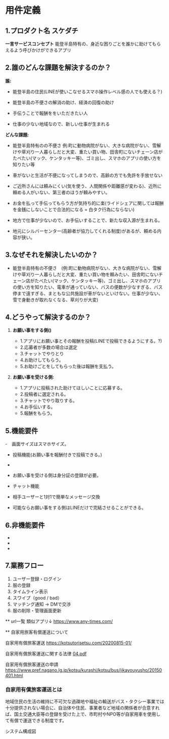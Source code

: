 # 用件定義


## 1.プロダクト名  スケダチ

**一言サービスコンセプト**
能登半島特有の、身近な困りごとを誰かに助けてもらえるよう呼びかけができるアプリ


## 2.誰のどんな課題を解決するのか？
**誰:**
- 能登半島の住民(LINEが使いこなせるスマホ操作レベル感の人でも使える？)

- 能登半島の不便さの解消の助け、経済の回復の助け

- 手伝うことで報酬ををいただきたい人

- 仕事の少ない地域なので、新しい仕事が生まれる


**どんな課題:**
- 能登半島特有のの不便さ
例:町に動物病院がない、大きな病院がない、雪解けや草刈り一人暮らしだと大変、重たい買い物、田舎町にないチェーン店がたべたい(マック、ケンタッキー等)、ゴミ出し、スマホのアプリの使い方を知りたい等
  
- 車がないと生活が不便になってしまうので、高齢の方でも免許を手放せない
  
- ご近所さんには頼みにくい(気を使う、人間関係や距離感が変わる)、近所に頼める人がいない、第三者のほうが頼みやすい。

- お金を払って手伝ってもらう方が気持ち的に楽(ライドシェアに関しては報酬を金銭にしないことで合法的になる = 白タク行為にならない)
  
- 地方で仕事が少ないので、お手伝いすることで、新たな収入源が生まれる。
  
- 地元にシルバーセンター(高齢者が協力してくれる制度)があるが、頼める内容が狭い。


## 3.なぜそれを解決したいのか？
- 能登半島特有の不便さ　(例:町に動物病院がない、大きな病院がない、雪解けや草刈り一人暮らしだと大変、重たい買い物を頼みたい、田舎町にないチェーン店がたべたい(マック、ケンタッキー等)、ゴミ出し、スマホのアプリの使い方を知りたい、電車が通っていない、バスの便数が少なすぎる、バス停まで遠すぎる、まともな公共施設が車がないといけない。仕事が少ない、雪で身動きが取れなくなる、草刈りが大変)


## 4.どうやって解決するのか？
1. **お願い事をする側()**
    - 1.アプリにお願い事とその報酬を投稿(LINEで投稿できるようにする。?)
    - 2.応募者が多数の場合は選定
    - 3.チャットでやりとり
    - 4.お助けしてもらう。
    - 5.お助けごとをしてもらった後は報酬を支払う。

2. **お願い事を受ける側:**
    - 1.アプリに投稿された助けてほしいことに応募する。
    - 2.投稿者に選定される。
    - 3.チャットでやり取りする。
    - 4.お手伝いする。
    - 5.報酬をもらう。
 


## 5.機能要件

-　画面サイズはスマホサイズ。 
- 投稿機能(お願い事を報酬付きで投稿できる。)
- 

- お願い事を受ける側は身分証の登録が必要。
- チャット機能
- 相手ユーザーと1対1で簡単なメッセージ交換
- 可能ならお願い事をする側はLINEだけで完結させることができる。








## 6.非機能要件
- 
- 
- 

## 7.業務フロー
1. ユーザー登録・ログイン
2. 服の登録
3. タイムライン表示
4. スワイプ（good / bad）
5. マッチング通知 → DMで交渉
6. 服の削除・管理画面更新







** url一覧
類似アプリ↓
https://www.any-times.com/

** 自家用旅客有償運送について

自家用有償旅客運送
https://kotsutorisetsu.com/20200815-01/

自家用有償旅客運送に関する法律
[04.pdf](https://github.com/user-attachments/files/18315536/04.pdf)

自家用有償旅客運送の申請
https://www.pref.nagano.lg.jp/kotsu/kurashi/kotsu/bus/jikayouyusho/20150401.html

### 自家用有償旅客運送とは
地域住民の生活の維持に不可欠な過疎地や福祉の輸送がバス・タクシー事業では十分提供されない場合に、自治体や住民、事業者など地域の関係者が合意すれば、国土交通大臣等の登録を受けた上で、市町村やNPO等が自家用車を使用して有償で運送できる制度です。








システム構成図





